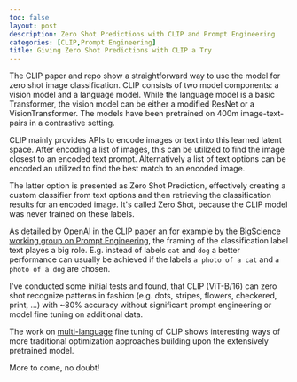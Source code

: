 ```yaml
---
toc: false
layout: post
description: Zero Shot Predictions with CLIP and Prompt Engineering
categories: [CLIP,Prompt Engineering]
title: Giving Zero Shot Predictions with CLIP a Try
---
```

The CLIP paper and repo show a straightforward way to use the model for zero shot image classification. 
CLIP consists of two model components: a vision model and a language model. While the language model
is a basic Transformer, the vision model can be either a modified ResNet or a VisionTransformer. 
The models have been pretrained on 400m image-text-pairs in a contrastive setting.


CLIP mainly provides APIs to encode images or text into this learned latent space.
After encoding a list of images, this can be utilized to find the image closest to an encoded text prompt.
Alternatively a list of text options can be encoded an utilized to find the best match to an encoded image.


The latter option is presented as Zero Shot Prediction, effectively creating a custom classifier from text 
options and then retrieving the classification results for an encoded image. It's called Zero Shot, because 
the CLIP model was never trained on these labels. 


As detailed by OpenAI in the CLIP paper an for example by the 
[BigScience working group on Prompt Engineering](https://twitter.com/BigscienceW/status/1429787756063043588?s=20), 
the framing of the classification label text playes a big role. E.g. instead of labels `cat` and `dog` a 
better performance can usually be achieved if the labels `a photo of a cat` and `a photo of a dog` are chosen.


I've conducted some initial tests and found, that CLIP (ViT-B/16) can zero shot recognize patterns in fashion (e.g.
dots, stripes, flowers, checkered, print, ...) with ~80% accuracy without significant prompt engineering
or model fine tuning on additional data.


The work on [multi-language](https://github.com/FreddeFrallan/Multilingual-CLIP) fine tuning of CLIP shows
interesting ways of more traditional optimization approaches building upon the extensively pretrained model.


More to come, no doubt!
